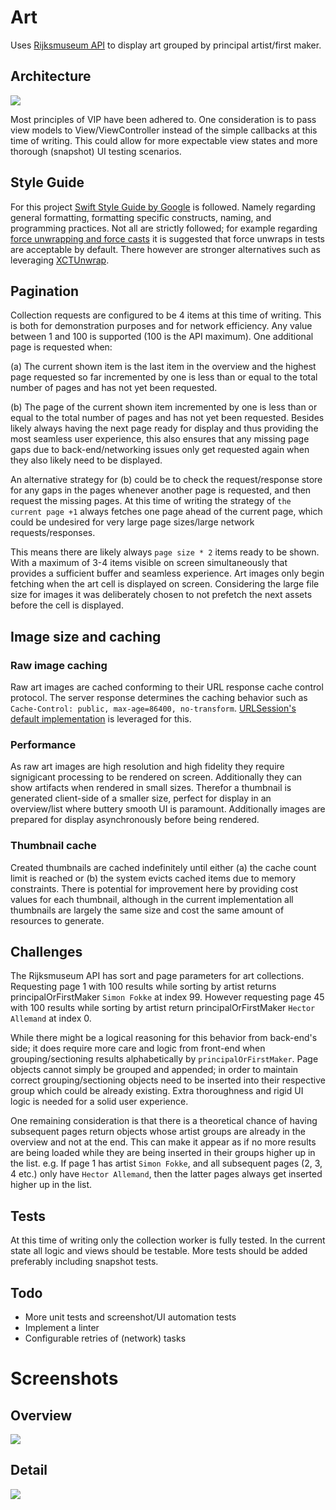 # Art
Uses [Rijksmuseum API](https://data.rijksmuseum.nl/object-metadata/api/) to display art grouped by principal artist/first maker.

## Architecture
![](Images/architecture-vip.png)

Most principles of VIP have been adhered to. One consideration is to pass view models to View/ViewController instead of the simple callbacks at this time of writing. This could allow for more expectable view states and more thorough (snapshot) UI testing scenarios.

## Style Guide
For this project [Swift Style Guide by Google](https://google.github.io/swift/) is followed. Namely regarding general formatting, formatting specific constructs, naming, and programming practices. Not all are strictly followed; for example regarding [force unwrapping and force casts](https://google.github.io/swift/#force-unwrapping-and-force-casts) it is suggested that force unwraps in tests are acceptable by default. There however are stronger alternatives such as leveraging [XCTUnwrap](https://developer.apple.com/documentation/xctest/3380195-xctunwrap).

## Pagination
Collection requests are configured to be 4 items at this time of writing. This is both for demonstration purposes and for network efficiency. Any value between 1 and 100 is supported (100 is the API maximum). One additional page is requested when:

(a) The current shown item is the last item in the overview and the highest page requested so far incremented by one is less than or equal to the total number of pages and has not yet been requested.

(b) The page of the current shown item incremented by one is less than or equal to the total number of pages and has not yet been requested. Besides likely always having the next page ready for display and thus providing the most seamless user experience, this also ensures that any missing page gaps due to back-end/networking issues only get requested again when they also likely need to be displayed.

An alternative strategy for (b) could be to check the request/response store for any gaps in the pages whenever another page is requested, and then request the missing pages. At this time of writing the strategy of `the current page +1` always fetches one page ahead of the current page, which could be undesired for very large page sizes/large network requests/responses.

This means there are likely always `page size * 2` items ready to be shown. With a maximum of 3-4 items visible on screen simultaneously that provides a sufficient buffer and seamless experience. Art images only begin fetching when the art cell is displayed on screen. Considering the large file size for images it was deliberately chosen to not prefetch the next assets before the cell is displayed.

## Image size and caching
### Raw image caching
Raw art images are cached conforming to their URL response cache control protocol. The server response determines the caching behavior such as `Cache-Control: public, max-age=86400, no-transform`. [URLSession's default implementation](https://developer.apple.com/documentation/foundation/url_loading_system/accessing_cached_data) is leveraged for this.

### Performance
As raw art images are high resolution and high fidelity they require signigicant processing to be rendered on screen. Additionally they can show artifacts when rendered in small sizes. Therefor a thumbnail is generated client-side of a smaller size, perfect for display in an overview/list where buttery smooth UI is paramount. Additionally images are prepared for display asynchronously before being rendered.

### Thumbnail cache
Created thumbnails are cached indefinitely until either (a) the cache count limit is reached or (b) the system evicts cached items due to memory constraints. There is potential for improvement here by providing cost values for each thumbnail, although in the current implementation all thumbnails are largely the same size and cost the same amount of resources to generate.

## Challenges
The Rijksmuseum API has sort and page parameters for art collections. Requesting page 1 with 100 results while sorting by artist returns principalOrFirstMaker `Simon Fokke` at index 99. However requesting page 45 with 100 results while sorting by artist return principalOrFirstMaker `Hector Allemand` at index 0.

While there might be a logical reasoning for this behavior from back-end's side; it does require more care and logic from front-end when grouping/sectioning results alphabetically by `principalOrFirstMaker`. Page objects cannot simply be grouped and appended; in order to maintain correct grouping/sectioning objects need to be inserted into their respective group which could be already existing. Extra thoroughness and rigid UI logic is needed for a solid user experience.

One remaining consideration is that there is a theoretical chance of having subsequent pages return objects whose artist groups are already in the overview and not at the end. This can make it appear as if no more results are being loaded while they are being inserted in their groups higher up in the list. e.g. If page 1 has artist `Simon Fokke`, and all subsequent pages (2, 3, 4 etc.) only have `Hector Allemand`, then the latter pages always get inserted higher up in the list.


## Tests
At this time of writing only the collection worker is fully tested. In the current state all logic and views should be testable. More tests should be added preferably including snapshot tests.

## Todo
* More unit tests and screenshot/UI automation tests
* Implement a linter
* Configurable retries of (network) tasks

# Screenshots
## Overview
![](Images/art-overview.png)
## Detail
![](Images/art-detail.png)